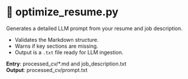 # 🧠 optimize_resume.py

Generates a detailed LLM prompt from your resume and job description.

- Validates the Markdown structure.
- Warns if key sections are missing.
- Output is a `.txt` file ready for LLM ingestion.

**Entry**: processed_cv/*.md and job_description.txt  
**Output**: processed_cv/prompt.txt